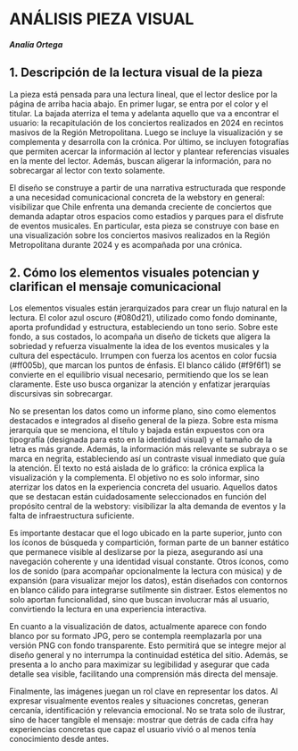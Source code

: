 # ANÁLISIS PIEZA VISUAL
#### *Analía Ortega*

## 1. Descripción de la lectura visual de la pieza

La pieza está pensada para una lectura lineal, que el lector deslice por la página de arriba hacia abajo. En primer lugar, se entra por el color y el titular. La bajada aterriza el tema y adelanta aquello que va a encontrar el usuario: la recapitulación de los conciertos realizados en 2024 en recintos masivos de la Región Metropolitana.
Luego se incluye la visualización y se complementa y desarrolla con la crónica. Por último, se incluyen fotografías que permiten acercar la información al lector y plantear referencias visuales en la mente del lector. Además, buscan aligerar la información, para no sobrecargar al lector con texto solamente.

El diseño se construye a partir de una narrativa estructurada que responde a una necesidad comunicacional concreta de la webstory en general: visibilizar que Chile enfrenta una demanda creciente de conciertos que demanda adaptar otros espacios como estadios y parques para el disfrute de eventos musicales. En particular, esta pieza se construye con base en una visualización sobre los conciertos masivos realizados en la Región Metropolitana durante 2024 y es acompañada por una crónica.  

## 2. Cómo los elementos visuales potencian y clarifican el mensaje comunicacional

Los elementos visuales están jerarquizados para crear un flujo natural en la lectura. El color azul oscuro (#080d21), utilizado como fondo dominante, aporta profundidad y estructura, estableciendo un tono serio. Sobre este fondo, a sus costados, lo acompaña un diseño de tickets que aligera la sobriedad y refuerza visualmente la idea de los eventos musicales y la cultura del espectáculo. Irrumpen con fuerza los acentos en color fucsia (#ff005b), que marcan los puntos de énfasis. El blanco cálido (#f9f6f1) se convierte en el equilibrio visual necesario, permitiendo que los se lean claramente. Este uso busca organizar la atención y enfatizar jerarquías discursivas sin sobrecargar.

No se presentan los datos como un informe plano, sino como elementos destacados e integrados al diseño general de la pieza. Sobre esta misma jerarquía que se menciona, el título y bajada están expuestos con ora tipografía (designada para esto en la identidad visual) y el tamaño de la letra es más grande. Además, la información más relevante se subraya o se marca en negrita, estableciendo así un contraste visual inmediato que guía la atención. El texto no está aislada de lo gráfico: la crónica explica la visualización y la complementa. El objetivo no es solo informar, sino aterrizar los datos en la experiencia concreta del usuario. Aquellos datos que se destacan están cuidadosamente seleccionados en función del propósito central de la webstory: visibilizar la alta demanda de eventos y la falta de infraestructura suficiente.

Es importante destacar que el logo ubicado en la parte superior, junto con los íconos de búsqueda y compartición, forman parte de un banner estático que permanece visible al deslizarse por la pieza, asegurando así una navegación coherente y una identidad visual constante. Otros íconos, como los de sonido (para acompañar opcionalmente la lectura con música) y de expansión (para visualizar mejor los datos), están diseñados con contornos en blanco cálido para integrarse sutilmente sin distraer. Estos elementos no solo aportan funcionalidad, sino que buscan involucrar más al usuario, convirtiendo la lectura en una experiencia interactiva.

En cuanto a la visualización de datos, actualmente aparece con fondo blanco por su formato JPG, pero se contempla reemplazarla por una versión PNG con fondo transparente. Esto permitirá que se integre mejor al diseño general y no interrumpa la continuidad estética del sitio. Además, se presenta a lo ancho para maximizar su legibilidad y asegurar que cada detalle sea visible, facilitando una comprensión más directa del mensaje.

Finalmente, las imágenes juegan un rol clave en representar los datos. Al expresar visualmente eventos reales y situaciones concretas, generan cercanía, identificación y relevancia emocional. No se trata solo de ilustrar, sino de hacer tangible el mensaje: mostrar que detrás de cada cifra hay experiencias concretas que capaz el usuario vivió o al menos tenía conocimiento desde antes. 